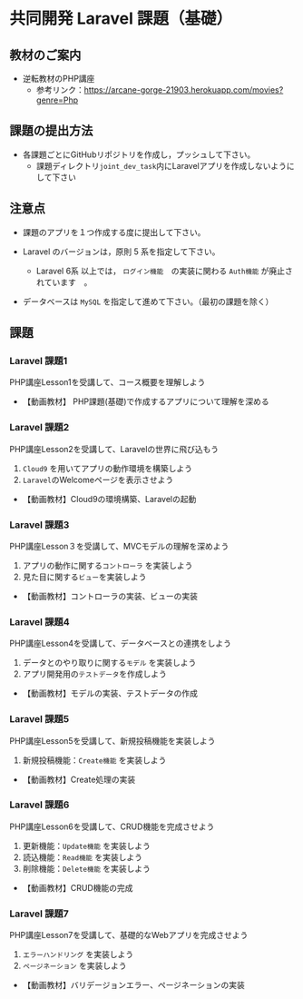 # 共同開発 Laravel 課題（基礎）

## 教材のご案内

- 逆転教材のPHP講座
  - 参考リンク：https://arcane-gorge-21903.herokuapp.com/movies?genre=Php

## 課題の提出方法

- 各課題ごとにGitHubリポジトリを作成し，プッシュして下さい。
  - 課題ディレクトリ`joint_dev_task`内にLaravelアプリを作成しないようにして下さい

## 注意点

- 課題のアプリを１つ作成する度に提出して下さい。

- Laravel のバージョンは，原則 5 系を指定して下さい。
  - Laravel 6系 以上では， `ログイン機能`　の実装に関わる `Auth機能` が廃止されています　。

- データベースは `MySQL` を指定して進めて下さい。（最初の課題を除く）

## 課題

### Laravel 課題1

PHP講座Lesson1を受講して、コース概要を理解しよう
- 【動画教材】 PHP課題(基礎)で作成するアプリについて理解を深める

### Laravel 課題2

PHP講座Lesson2を受講して、Laravelの世界に飛び込もう
1. `Cloud9` を用いてアプリの動作環境を構築しよう
2. `Laravel`のWelcomeページを表示させよう 

- 【動画教材】Cloud9の環境構築、Laravelの起動

### Laravel 課題3

PHP講座Lesson３を受講して、MVCモデルの理解を深めよう
1. アプリの動作に関する`コントローラ` を実装しよう
2. 見た目に関する`ビュー`を実装しよう 

- 【動画教材】コントローラの実装、ビューの実装

### Laravel 課題4

PHP講座Lesson4を受講して、データベースとの連携をしよう
1. データとのやり取りに関する`モデル` を実装しよう
2. アプリ開発用の`テストデータ`を作成しよう 

- 【動画教材】モデルの実装、テストデータの作成

### Laravel 課題5

PHP講座Lesson5を受講して、新規投稿機能を実装しよう
1. 新規投稿機能：`Create機能` を実装しよう

- 【動画教材】Create処理の実装

### Laravel 課題6

PHP講座Lesson6を受講して、CRUD機能を完成させよう
1. 更新機能：`Update機能` を実装しよう
2. 読込機能：`Read機能` を実装しよう
3. 削除機能：`Delete機能` を実装しよう

- 【動画教材】CRUD機能の完成

### Laravel 課題7

PHP講座Lesson7を受講して、基礎的なWebアプリを完成させよう
1. `エラーハンドリング` を実装しよう
2. `ページネーション` を実装しよう

- 【動画教材】バリデージョンエラー、ページネーションの実装
